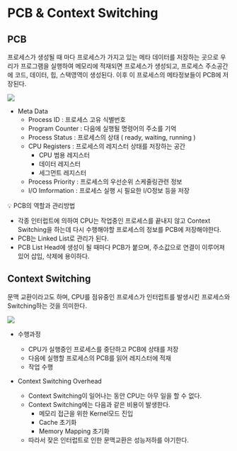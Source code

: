 # PCB & Context Switching

## PCB

프로세스가 생성될 때 마다 프로세스가 가지고 있는 메타 데이터를 저장하는 곳으로 우리가 프로그램을 실행하여 메모리에 적재되면 프로세스가 생성되고, 프로세스 주소공간에 코드, 데이터, 힙, 스택영역이 생성된다. 이후 이 프로세스의 메타정보들이 PCB에 저장된다.

<img src = "https://t1.daumcdn.net/cfile/tistory/2164D3365829BAD527"/>


- Meta Data
    - Process ID : 프로세스 고유 식별번호
    - Program Counter : 다음에 실행될 명령어의 주소를 기억
    - Process Status : 프로세스의 상태 ( ready, waiting, running )
    - CPU Registers : 프로세스의 레지스터 상태를 저장하는 공간
        - CPU 범용 레지스터
        - 데이터 레지스터
        - 세그먼트 레지스터
    - Process Priority : 프로세스의 우선순위 스케줄링관련 정보
    - I/O Imformation : 프로세스 실행 시 필요한 I/O정보 등을 저장

<aside>
💡 PCB의 역할과 관리방법

</aside>

- 각종 인터럽트에 의하여 CPU는 작업중인 프로세스를 끝내지 않고 Context Switching을 하는데 다시 수행해야할 프로세스의 정보를 PCB에 저장해야한다.
- PCB는 Linked List로 관리가 된다.
- PCB List Head에 생성이 될 때마다 PCB가 붙으며, 주소값으로 연결이 이루어져있어 삽입, 삭제에 용이하다.

## Context Switching

문맥 교환이라고도 하며, CPU를 점유중인 프로세스가 인터럽트를 발생시킨 프로세스와 Switching하는 것을 의미한다.

<img src = "https://velog.velcdn.com/images%2Fhaero_kim%2Fpost%2Fbbc56488-d299-4c5d-9f1c-c9808b6f016b%2F%E1%84%89%E1%85%B3%E1%84%8F%E1%85%B3%E1%84%85%E1%85%B5%E1%86%AB%E1%84%89%E1%85%A3%E1%86%BA%202020-08-03%20%E1%84%8B%E1%85%A9%E1%84%92%E1%85%AE%205.06.12.png"/>


- 수행과정
    - CPU가 실행중인 프로세스를 중단하고 PCB에 상태를 저장
    - 다음에 실행할 프로세스의 PCB를 읽어 레지스터에 적재
    - 작업 수행
    
- Context Switching Overhead
    - Context Switching이 일어나는 동안 CPU는 아무 일을 할 수 없다.
    - Context Switching에는 다음과 같은 비용이 발생한다.
        - 메모리 접근을 위한 Kernel모드 진입
        - Cache 초기화
        - Memory Mapping 초기화
    - 따라서 잦은 인터럽트로 인한 문맥교환은 성능저하를 야기한다.